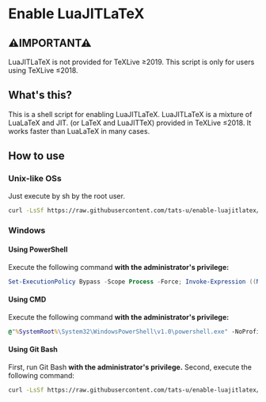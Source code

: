 # Enable LuaJITLaTeX

## ⚠IMPORTANT⚠

LuaJITLaTeX is not provided for TeXLive ≥2019.  This script is only for users using TeXLive ≤2018.

## What's this?
This is a shell script for enabling LuaJITLaTeX.  LuaJITLaTeX is a mixture of LuaLaTeX and JIT. (or LaTeX and LuaJITTeX) provided in TeXLive ≤2018.  It works faster than LuaLaTeX in many cases.

## How to use
### Unix-like OSs
Just execute by sh by the root user.

``` bash
curl -LsSf https://raw.githubusercontent.com/tats-u/enable-luajitlatex/master/enable-luajitlatex.sh | sudo PATH="$PATH" sh
```

### Windows
#### Using PowerShell
Execute the following command **with the administrator's privilege:**

```powershell
Set-ExecutionPolicy Bypass -Scope Process -Force; Invoke-Expression ((New-Object System.Net.WebClient).DownloadString("https://raw.githubusercontent.com/tats-u/enable-luajitlatex/master/enable-luajitlatex.ps1"))
```

#### Using CMD
Execute the following command **with the administrator's privilege:**

```bat
@"%SystemRoot%\System32\WindowsPowerShell\v1.0\powershell.exe" -NoProfile -InputFormat None -ExecutionPolicy Bypass -Command "Invoke-Expression ((New-Object System.Net.WebClient).DownloadString('https://raw.githubusercontent.com/tats-u/enable-luajitlatex/master/enable-luajitlatex.ps1'))"
```

#### Using Git Bash
First, run Git Bash **with the administrator's privilege.**  Second, execute the following command:

``` bash
curl -LsSf https://raw.githubusercontent.com/tats-u/enable-luajitlatex/master/enable-luajitlatex.sh | sh
```

